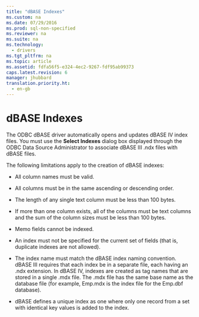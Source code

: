 ```yaml
---
title: "dBASE Indexes"
ms.custom: na
ms.date: 07/29/2016
ms.prod: sql-non-specified
ms.reviewer: na
ms.suite: na
ms.technology: 
  - drivers
ms.tgt_pltfrm: na
ms.topic: article
ms.assetid: fdfa56f5-e324-4ec2-9267-fdf95ab99373
caps.latest.revision: 6
manager: jhubbard
translation.priority.ht: 
  - en-gb
---
```

# dBASE Indexes
The ODBC dBASE driver automatically opens and updates dBASE IV index files. You must use the **Select Indexes** dialog box displayed through the ODBC Data Source Administrator to associate dBASE III .ndx files with dBASE files.  
  
 The following limitations apply to the creation of dBASE indexes:  
  
-   All column names must be valid.  
  
-   All columns must be in the same ascending or descending order.  
  
-   The length of any single text column must be less than 100 bytes.  
  
-   If more than one column exists, all of the columns must be text columns and the sum of the column sizes must be less than 100 bytes.  
  
-   Memo fields cannot be indexed.  
  
-   An index must not be specified for the current set of fields (that is, duplicate indexes are not allowed).  
  
-   The index name must match the dBASE index naming convention. dBASE III requires that each index be in a separate file, each having an .ndx extension. In dBASE IV, indexes are created as tag names that are stored in a single .mdx file. The .mdx file has the same base name as the database file (for example, Emp.mdx is the index file for the Emp.dbf database).  
  
-   dBASE defines a unique index as one where only one record from a set with identical key values is added to the index.